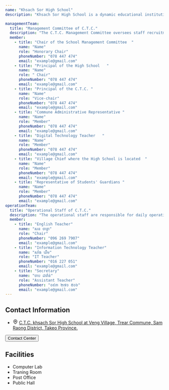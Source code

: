 ```yaml
---
name: "Khsach Sor High School"
description: "Khsach Sor High School is a dynamic educational institution that provides opportunities for students to gain knowledge, skills, and virtues. The high school has a good learning environment, experienced teachers, and modern learning equipment. The curriculum is designed in accordance with national and international educational standards to provide students with a broad knowledge base. In addition, the high school also provides opportunities for students to participate in social and sports activities."

managementTeam:
  title: "Management Committee of C.T.C."
  description: "The C.T.C. Management Committee oversees staff recruitment, operations, resources, monitors finances, promotes community involvement, reviews plans and reports, and supports strategic improvements to enhance efficiency and transparency."
  member:
    - title: "Chair of the School Management Committee  "
      name: "Name"
      role: "Honorary Chair"
      phoneNumber: "078 447 474"
      email: "example@gmail.com"
    - title: "Principal of the High School   "
      name: "Name"
      role: " Chair"
      phoneNumber: "078 447 474"
      email: "example@gmail.com"
    - title: "Principal of the C.T.C. "
      name: "Name"
      role: "Vice-chair"
      phoneNumber: "078 447 474"
      email: "example@gmail.com"
    - title: "Commune Administrative Representative "
      name: "Name"
      role: "Member"
      phoneNumber: "078 447 474"
      email: "example@gmail.com"
    - title: "Digital Technology Teacher   "
      name: "Name"
      role: "Member"
      phoneNumber: "078 447 474"
      email: "example@gmail.com"
    - title: "Village Chief where the High School is located  "
      name: "Name"
      role: "Member"
      phoneNumber: "078 447 474"
      email: "example@gmail.com"
    - title: "Representative of Students' Guardians "
      name: "Name"
      role: "Member"
      phoneNumber: "078 447 474"
      email: "example@gmail.com"
operationTeam:
  title: "Operational Staff of C.T.C."
  description: "The operational staff are responsible for daily operations and running of the C.T.C."
  member:
    - title: "English Teacher"
      name: "សន ចាន្ថា"
      role: "Chair"
      phoneNumber: "096 269 7907"
      email: "example@gmail.com"
    - title: "Information Technology Teacher"
      name: "សាំង ឃឹម"
      role: "IT Teacher"
      phoneNumber: "016 227 051"
      email: "example@gmail.com"
    - title: "Secretary"
      name: "ចាប ដាវ៉ាន់"
      role: "Assistant Teacher"
      phoneNumber: "០៩៣ ២៧១ ៥០៦"
      email: "example@gmail.com"
---
```


<div >
        <div class="grid grid-cols-1 md:grid-cols-2 gap-8">
            <div class="p-4 rounded-lg">
                <h2 class="text-2xl font-bold text-primary mb-4">Contact Information</h2>
                <ul class="list-disc list-inside">
                    <li class="flex items-center gap-x-3">
                        <svg xmlns="http://www.w3.org/2000/svg" width="16" height="16" viewBox="0 0 24 24" fill="none" stroke="currentColor" stroke-width="2" stroke-linecap="round" stroke-linejoin="round" class="lucide lucide-map-pin"><path d="M20 10c0 4.993-5.539 10.193-7.399 11.799a1 1 0 0 1-1.202 0C9.539 20.193 4 14.993 4 10a8 8 0 0 1 16 0"/><circle cx="12" cy="10" r="3"/></svg>
                        <a href="https://maps.app.goo.gl/f5vYEc2WxUCuzab18" target="_blank" rel="noopener noreferrer">C.T.C. khsach Sor High School at Veng Village, Trear Commune, Sam Raong District, Takeo Province.</a>
                    </li>
                </ul>
                <button class="mt-6 bg-blue-800 text-white px-4 py-2 rounded hover:bg-blue-700 transition duration-300 hidden">
                    Contact Center
                </button>
            </div>
            <div class="p-4 rounded-lg">
                <h2 class="text-2xl font-bold text-primary mb-4">Facilities</h2>
                <ul class="list-disc list-inside">
                    <li>Computer Lab</li>
                    <li>Traning Room</li>
                    <li>Post Office</li>
                    <li>Public Hall</li>
                </ul>
            </div>
        </div>
    </div>
